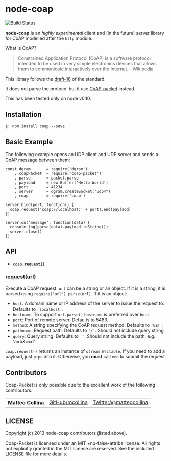 node-coap
=====

[![Build
Status](https://travis-ci.org/mcollina/node-coap.png)](https://travis-ci.org/mcollina/node-coap)

__node-coap__ is an _highly experimental_ client and (in the future)
server library for CoAP modelled after the `http` module.

What is CoAP?
> Constrained Application Protocol (CoAP) is a software protocol
intended to be used in very simple electronics devices that allows them
to communicate interactively over the Internet. -  Wikipedia

This library follows the
[draft-18](http://tools.ietf.org/html/draft-ietf-core-coap-18) of the standard.

It does not parse the protocol but it use
[CoAP-packet](http://github.com/mcollina/coap-packet) instead.

This has been tested only on node v0.10.

## Installation

```
$: npm install coap --save
```

## Basic Example

The following example opens an UDP client and UDP server and sends a
CoAP message between them:

```
const dgram       = require('dgram')
    , coapPacket  = require('coap-packet')
    , parse       = packet.parse
    , payload     = new Buffer('Hello World')
    , port        = 41234
    , server      = dgram.createSocket("udp4")
    , coap        = require('coap')

server.bind(port, function() {
  coap.request('coap://localhost:' + port).end(paylaod)
})

server.on('message', function(data) {
  console.log(parse(data).payload.toString())
  server.close()
})
```

## API

  * <a href="#parse"><code>coap.<b>request()</b></code></a>

### request(url)

Execute a CoAP request. `url` can be a string or an object.
If it is a string, it is parsed using `require('url').parse(url)`.
If it is an object:

- `host`: A domain name or IP address of the server to issue the request
  to.
  Defaults to `'localhost'`.
- `hostname`: To support `url.parse()` `hostname` is preferred over
  `host`
- `port`: Port of remote server. Defaults to 5483.
- `method`: A string specifying the CoAP request method. Defaults to
  `'GET'`.
- `pathname`: Request path. Defaults to `'/'`. Should not include query string
- `query`: Query string. Defaults to `''`. Should not include the path,
  e.g. 'a=b&c=d'

`coap.request()` returns an instance of `stream.Writable`. If you need
to add a payload, just `pipe` into it.
Otherwise, you __must__ call `end` to submit the request.

## Contributors

Coap-Packet is only possible due to the excellent work of the following contributors:

<table><tbody>
<tr><th align="left">Matteo Collina</th><td><a href="https://github.com/mcollina">GitHub/mcollina</a></td><td><a href="https://twitter.com/matteocollina">Twitter/@matteocollina</a></td></tr>
</tbody></table>

## LICENSE
Copyright (c) 2013 node-coap contributors (listed above).

Coap-Packet is licensed under an MIT +no-false-attribs license.
All rights not explicitly granted in the MIT license are reserved.
See the included LICENSE file for more details.
